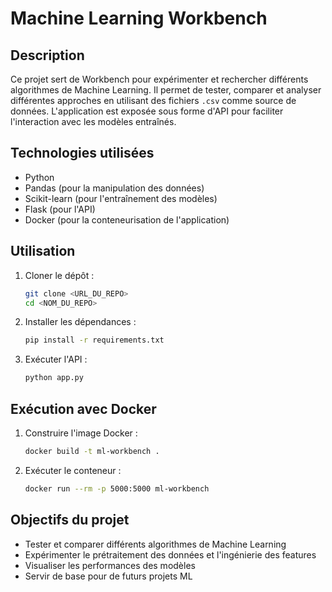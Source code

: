 # Machine Learning Workbench

## Description
Ce projet sert de Workbench pour expérimenter et rechercher différents algorithmes de Machine Learning. Il permet de tester, comparer et analyser différentes approches en utilisant des fichiers `.csv` comme source de données. L'application est exposée sous forme d'API pour faciliter l'interaction avec les modèles entraînés.

## Technologies utilisées
- Python
- Pandas (pour la manipulation des données)
- Scikit-learn (pour l'entraînement des modèles)
- Flask (pour l'API)
- Docker (pour la conteneurisation de l'application)

## Utilisation
1. Cloner le dépôt :
   ```bash
   git clone <URL_DU_REPO>
   cd <NOM_DU_REPO>
   ```
2. Installer les dépendances :
   ```bash
   pip install -r requirements.txt
   ```
3. Exécuter l'API :
   ```bash
   python app.py
   ```

## Exécution avec Docker
1. Construire l'image Docker :
   ```bash
   docker build -t ml-workbench .
   ```
2. Exécuter le conteneur :
   ```bash
   docker run --rm -p 5000:5000 ml-workbench
   ```

## Objectifs du projet
- Tester et comparer différents algorithmes de Machine Learning
- Expérimenter le prétraitement des données et l'ingénierie des features
- Visualiser les performances des modèles
- Servir de base pour de futurs projets ML

